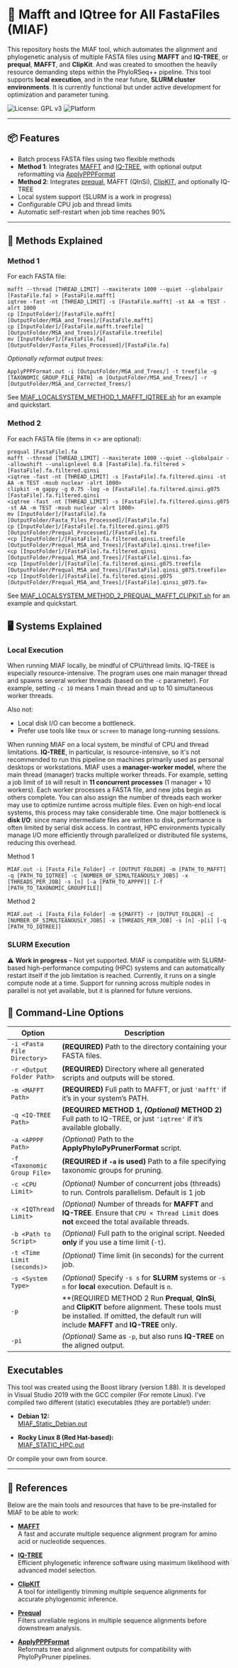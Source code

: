 # 🧬 Mafft and IQtree for All FastaFiles (MIAF)
This repository hosts the MIAF tool, which automates the alignment and phylogenetic analysis of multiple FASTA files using **MAFFT** and **IQ-TREE**, or **prequal**, **MAFFT**, and **ClipKit**. And was created to smoothen the heavily resource demanding steps within the PhyloRSeq++ pipeline. 
This tool supports **local execution**, and in the near future, **SLURM cluster environments**. It is currently functional but under active development for optimization and parameter tuning.


![License: GPL v3](https://img.shields.io/badge/License-GPLv3-blue.svg)
![Platform](https://img.shields.io/badge/platform-Linux-lightgrey)

---

## 📦 Features

- Batch process FASTA files using two flexible methods
- **Method 1**: Integrates [MAFFT](https://mafft.cbrc.jp/alignment/software/) and [IQ-TREE](https://iqtree.github.io/), with optional output reformatting via [ApplyPPPFormat](https://github.com/mjbieren/ApplyPPPFormat)
- **Method 2**: Integrates [prequal](https://github.com/simonwhelan/prequal), MAFFT (QInSi), [ClipKIT](https://github.com/JLSteenwyk/ClipKIT), and optionally IQ-TREE
- Local system support (SLURM is a work in progress)
- Configurable CPU job and thread limits
- Automatic self-restart when job time reaches 90%

---

## 🧪 Methods Explained

### Method 1

For each FASTA file:
```
mafft --thread [THREAD_LIMIT] --maxiterate 1000 --quiet --globalpair [FastaFile.fa] > [FastaFile.mafft]
iqtree -fast -nt [THREAD_LIMIT] -s [FastaFile.mafft] -st AA -m TEST -alrt 1000
cp [InputFolder]/[FastaFile.mafft] [OutputFolder/MSA_and_Trees]/[FastaFile.mafft]
cp [InputFolder]/[FastaFile.mafft.treefile] [OutputFolder/MSA_and_Trees]/[FastaFile.treefile]
mv [InputFolder]/[FastaFile.fa] [OutputFolder/Fasta_Files_Processed]/[FastaFile.fa]
```
*Optionally reformat output trees:*
```
ApplyPPPFormat.out -i [OutputFolder/MSA_and_Trees/] -t treefile -g [TAXONOMIC_GROUP_FILE_PATH] -m [OutputFolder/MSA_and_Trees/] -r [OutputFolder/MSA_and_Corrected_Trees/]
```

See [MIAF_LOCALSYSTEM_METHOD_1_MAFFT_IQTREE.sh](https://github.com/mjbieren/MIAF/blob/main/MIAF_LOCALSYSTEM_METHOD_1_MAFFT_IQTREE.sh) for an example and quickstart.

### Method 2
For each FASTA file (items in <> are optional):
```
prequal [FastaFile].fa
mafft --thread [THREAD_LIMIT] --maxiterate 1000 --quiet --globalpair --allowshift --unalignlevel 0.8 [FastaFile].fa.filtered > [FastaFile].fa.filtered.qinsi
<iqtree -fast -nt [THREAD_LIMIT] -s [FastaFile].fa.filtered.qinsi -st AA -m TEST -msub nuclear -alrt 1000>
clipkit -m gappy -g 0.75 -log -o [FastaFile].fa.filtered.qinsi.g075 [FastaFile].fa.filtered.qinsi
<iqtree -fast -nt [THREAD_LIMIT] -s [FastaFile].fa.filtered.qinsi.g075 -st AA -m TEST -msub nuclear -alrt 1000>
mv [InputFolder]/[FastaFile].fa [OutputFolder/Fasta_Files_Processed]/[FastaFile.fa]
cp [InputFolder]/[FastaFile].fa.filtered.qinsi.g075 [OutputFolder/Prequal_Processed]/[FastaFile].fa
<cp [InputFolder]/[FastaFile].fa.filtered.qinsi.treefile [OutputFolder/Prequal_MSA_and_Trees]/[FastaFile].qinsi.treefile>
<cp [InputFolder]/[FastaFile].fa.filtered.qinsi [OutputFolder/Prequal_MSA_and_Trees]/[FastaFile].qinsi.fa>
<cp [InputFolder]/[FastaFile].fa.filtered.qinsi.g075.treefile [OutputFolder/Prequal_MSA_and_Trees]/[FastaFile].qinsi_g075.treefile>
<cp [InputFolder]/[FastaFile].fa.filtered.qinsi.g075 [OutputFolder/Prequal_MSA_and_Trees]/[FastaFile].qinsi_g075.fa>
```

See [MIAF_LOCALSYSTEM_METHOD_2_PREQUAL_MAFFT_CLIPKIT.sh](https://github.com/mjbieren/MIAF/blob/main/MIAF_LOCALSYSTEM_METHOD_2_PREQUAL_MAFFT_CLIPKIT.sh) for an example and quickstart.

## 🖥️ Systems Explained
### Local Execution
When running MIAF locally, be mindful of CPU/thread limits. IQ-TREE is especially resource-intensive. The program uses one main manager thread and spawns several worker threads (based on the `-c` parameter). For example, setting `-c 10` means 1 main thread and up to 10 simultaneous worker threads.

Also not:
- Local disk I/O can become a bottleneck.
- Prefer use tools like `tmux` or `screen` to manage long-running sessions.

When running MIAF on a local system, be mindful of CPU and thread limitations. **IQ-TREE**, in particular, is resource-intensive, so it's not recommended to run this pipeline on machines primarily used as personal desktops or workstations.
MIAF uses a **manager-worker model**, where the main thread (manager) tracks multiple worker threads. For example, setting a job limit of `10` will result in **11 concurrent processes** (1 manager + 10 workers). Each worker processes a FASTA file, and new jobs begin as others complete. You can also assign the number of threads each worker may use to optimize runtime across multiple files.
Even on high-end local systems, this process may take considerable time. One major bottleneck is **disk I/O**: since many intermediate files are written to disk, performance is often limited by serial disk access. In contrast, HPC environments typically manage I/O more efficiently through parallelized or distributed file systems, reducing this overhead.

Method 1
```
MIAF.out -i [Fasta_File_Folder] -r [OUTPUT_FOLDER] -m [PATH_TO_MAFFT] -q [PATH_TO_IQTREE] -c [NUMBER_OF_SIMULTEANOUSLY_JOBS] -x [THREADS_PER_JOB] -s [n] [-a [PATH_TO_APPPF]] [-f [PATH_TO_TAXONOMIC_GROUPFILE]]
```


Method 2
```
MIAF.out -i [Fasta_File_Folder] -m ${MAFFT} -r [OUTPUT_FOLDER] -c [NUMBER_OF_SIMULTEANOUSLY_JOBS] -x [THREADS_PER_JOB] -s [n] -p[i] [-q [PATH_TO_IQTREE]]
```

### SLURM Execution
⚠️ **Work in progress** – Not yet supported.
MIAF is compatible with SLURM-based high-performance computing (HPC) systems and can automatically restart itself if the job limitation is reached. Currently, it runs on a single compute node at a time. Support for running across multiple nodes in parallel is not yet available, but it is planned for future versions.


## 🔧 Command-Line Options

| Option | Description |
|--------|-------------|
| `-i <Fasta File Directory>` | **(REQUIRED)** Path to the directory containing your FASTA files. |
| `-r <Output Folder Path>` | **(REQUIRED)** Directory where all generated scripts and outputs will be stored. |
| `-m <MAFFT Path>` | **(REQUIRED)** Full path to MAFFT, or just `'mafft'` if it’s in your system’s PATH. |
| `-q <IQ-TREE Path>` | **(REQUIRED METHOD 1, *(Optional)* METHOD 2)** Full path to IQ-TREE, or just `'iqtree'` if it’s available globally. |
| `-a <APPPF Path>` | *(Optional)* Path to the **ApplyPhyloPyPrunerFormat** script. |
| `-f <Taxonomic Group File>` | **(REQUIRED if `-a` is used)** Path to a file specifying taxonomic groups for pruning. |
| `-c <CPU Limit>` | *(Optional)* Number of concurrent jobs (threads) to run. Controls parallelism. Default is 1 job |
| `-x <IQThread Limit>` | *(Optional)* Number of threads for **MAFFT** and **IQ-TREE**. Ensure that `CPU × Thread Limit` does **not** exceed the total available threads. |
| `-b <Path to Script>` | *(Optional)* Full path to the original script. Needed **only** if you use a time limit (`-t`). |
| `-t <Time Limit (seconds)>` | *(Optional)* Time limit (in seconds) for the current job. |
| `-s <System Type>` | *(Optional)* Specify `-s s` for **SLURM** systems or `-s n` for **local** execution. Default is `n`. |
| `-p` | **(REQUIRED METHOD 2 Run **Prequal**, **QInSi**, and **ClipKIT** before alignment. These tools must be installed. If omitted, the default run will include **MAFFT** and **IQ-TREE** only. |
| `-pi` | *(Optional)* Same as `-p`, but also runs **IQ-TREE** on the aligned output. |

## Executables

This tool was created using the Boost library (version 1.88). It is developed in Visual Studio 2019 with the GCC compiler (For remote Linux). I've compiled two different (static) executables (they are portable!) under:

- **Debian 12:**  
  [MIAF_Static_Debian.out](https://github.com/mjbieren/MIAF/blob/main/Sources/Executables/MIAF_Static_Debian.out)

- **Rocky Linux 8 (Red Hat-based):**  
  [MIAF_STATIC_HPC.out](https://github.com/mjbieren/MIAF/blob/main/Sources/Executables/MIAF_Static_HPC.out)


Or compile your own from source.

---

## 🔗 References

Below are the main tools and resources that have to be pre-installed for MIAF to be able to work:

- **[MAFFT](https://mafft.cbrc.jp/alignment/software/)**  
  A fast and accurate multiple sequence alignment program for amino acid or nucleotide sequences.

- **[IQ-TREE](https://iqtree.github.io/)**  
  Efficient phylogenetic inference software using maximum likelihood with advanced model selection.

- **[ClipKIT](https://github.com/JLSteenwyk/ClipKIT)**  
  A tool for intelligently trimming multiple sequence alignments for accurate phylogenomic inference.

- **[Prequal](https://github.com/simonwhelan/prequal)**  
  Filters unreliable regions in multiple sequence alignments before downstream analysis.

- **[ApplyPPPFormat](https://github.com/mjbieren/ApplyPPPFormat)**  
  Reformats tree and alignment outputs for compatibility with PhyloPyPruner pipelines.

